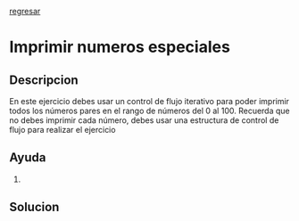 [regresar](jueves14julio.md)
# Imprimir numeros especiales

## Descripcion
En este ejercicio debes usar un control de flujo iterativo para poder imprimir todos los números pares en el rango de números del 0 al 100. Recuerda que no debes imprimir cada número, debes usar una estructura de control de flujo para realizar el ejercicio

## Ayuda

1. []()

## Solucion

